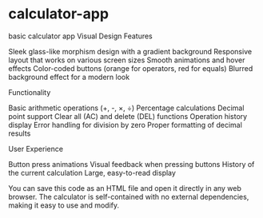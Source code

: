 # calculator-app
basic calculator app 
Visual Design Features

Sleek glass-like morphism design with a gradient background
Responsive layout that works on various screen sizes
Smooth animations and hover effects
Color-coded buttons (orange for operators, red for equals)
Blurred background effect for a modern look

Functionality

Basic arithmetic operations (+, -, ×, ÷)
Percentage calculations
Decimal point support
Clear all (AC) and delete (DEL) functions
Operation history display
Error handling for division by zero
Proper formatting of decimal results

User Experience

Button press animations
Visual feedback when pressing buttons
History of the current calculation
Large, easy-to-read display

You can save this code as an HTML file and open it directly in any web browser. The calculator is self-contained with no external dependencies, making it easy to use and modify.
